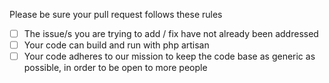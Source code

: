 Please be sure your pull request follows these rules
- [ ] The issue/s you are trying to add / fix have not already been addressed
- [ ] Your code can build and run with php artisan 
- [ ] Your code adheres to our mission to keep the code base as generic as possible, in order to be open to more people
